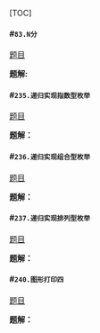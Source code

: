 [TOC]



#### #`83.N分`

[题目](http://oj.haizeix.com/problem/83)

**题解:**







#### #`235.递归实现指数型枚举`

[题目](http://oj.haizeix.com/problem/235)

**题解：**







#### #`236.递归实现组合型枚举`

[题目](http://oj.haizeix.com/problem/236)

**题解：**







#### #`237.递归实现排列型枚举`

[题目](http://oj.haizeix.com/problem/237)

**题解：**









#### #`240.图形打印四`

[题目](http://oj.haizeix.com/problem/240)

**题解：**

